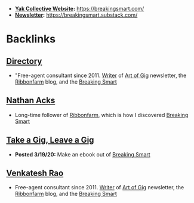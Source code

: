 - **[Yak Collective Website](<Yak Collective Website.md>):** https://breakingsmart.com/
- **[Newsletter](<Newsletter.md>):** https://breakingsmart.substack.com/

# Backlinks
## [Directory](<Directory.md>)
- "Free-agent consultant since 2011. [Writer](<Writer.md>) of [Art of Gig](<Art of Gig.md>) newsletter, the [Ribbonfarm](<Ribbonfarm.md>) blog, and the [Breaking Smart](<Breaking Smart.md>)

## [Nathan Acks](<Nathan Acks.md>)
- Long-time follower of [Ribbonfarm](https://www.ribbonfarm.com/), which is how I discovered [Breaking Smart](<Breaking Smart.md>)

## [Take a Gig, Leave a Gig](<Take a Gig, Leave a Gig.md>)
- **Posted 3/19/20:** Make an ebook out of [Breaking Smart](<Breaking Smart.md>)

## [Venkatesh Rao](<Venkatesh Rao.md>)
- Free-agent consultant since 2011. [Writer](<Writer.md>) of [Art of Gig](<Art of Gig.md>) newsletter, the [Ribbonfarm](<Ribbonfarm.md>) blog, and the [Breaking Smart](<Breaking Smart.md>)

